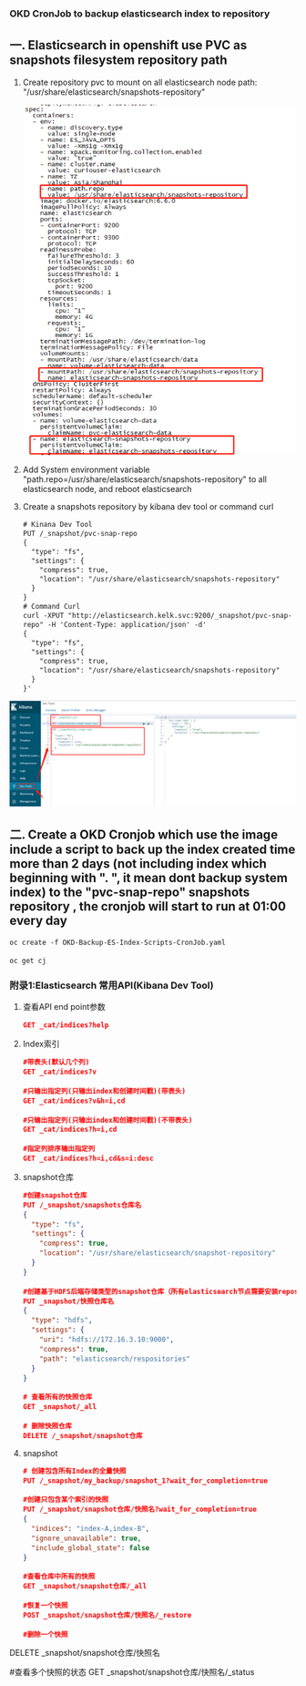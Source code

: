### OKD CronJob to backup elasticsearch index to repository

## 一. Elasticsearch in openshift use PVC as snapshots filesystem repository path 

1. Create repository pvc to mount on all elasticsearch node path: "/usr/share/elasticsearch/snapshots-repository"

   ![](Pictures/OKD-es-pvc-env-mount.png)

2. Add System environment variable "path.repo=/usr/share/elasticsearch/snapshots-repository" to all elasticsearch node, and reboot elasticsearch

3. Create a snapshots repository by kibana dev tool or command curl

   ```shell
   # Kinana Dev Tool
   PUT /_snapshot/pvc-snap-repo
   {
     "type": "fs",
     "settings": {
       "compress": true,
       "location": "/usr/share/elasticsearch/snapshots-repository"
     }
   }
   # Command Curl
   curl -XPUT "http://elasticsearch.kelk.svc:9200/_snapshot/pvc-snap-repo" -H 'Content-Type: application/json' -d'
   {
     "type": "fs",
     "settings": {
       "compress": true,
       "location": "/usr/share/elasticsearch/snapshots-repository"
     }
   }'
   ```

![](Pictures/kibaba-api.png)

## 二. Create a OKD Cronjob which use the image include a script to back up  the index created time more than 2 days (not including index which beginning with ". ", it mean dont backup system index)  to the "pvc-snap-repo" snapshots repository , the cronjob will start to run at 01:00 every day

   ```shell
   oc create -f OKD-Backup-ES-Index-Scripts-CronJob.yaml 
   
   oc get cj
   ```

### 附录1:Elasticsearch 常用API(Kibana Dev Tool)

1. 查看API end point参数

   ```json
   GET _cat/indices?help
   ```

2. Index索引

   ```json
   #带表头(默认几个列)
   GET _cat/indices?v
   
   #只输出指定列(只输出index和创建时间戳)(带表头)
   GET _cat/indices?v&h=i,cd
   
   #只输出指定列(只输出index和创建时间戳)(不带表头)
   GET _cat/indices?h=i,cd
   
   #指定列排序输出指定列
   GET _cat/indices?h=i,cd&s=i:desc
   ```

3. snapshot仓库

   ```json
   #创建snapshot仓库
   PUT /_snapshot/snapshots仓库名
   {
     "type": "fs",
     "settings": {
       "compress": true,
       "location": "/usr/share/elasticsearch/snapshot-repository"
     }
   }
   
   #创建基于HDFS后端存储类型的snapshot仓库（所有elasticsearch节点需要安装repository-hdfs插件）
   PUT _snapshot/快照仓库名
   {
     "type": "hdfs",
     "settings": {
       "uri": "hdfs://172.16.3.10:9000",
       "compress": true,
       "path": "elasticsearch/respositories"
     }
   }
   
   # 查看所有的快照仓库
   GET _snapshot/_all
   
   # 删除快照仓库
   DELETE /_snapshot/snapshot仓库
   ```

4. snapshot

   ```json
   # 创建包含所有Index的全量快照
   PUT /_snapshot/my_backup/snapshot_1?wait_for_completion=true
   
   #创建只包含某个索引的快照
   PUT /_snapshot/snapshot仓库/快照名?wait_for_completion=true
   {
     "indices": "index-A,index-B",
     "ignore_unavailable": true,
     "include_global_state": false
   }
   
   #查看仓库中所有的快照
   GET _snapshot/snapshot仓库/_all
   
   #恢复一个快照
   POST _snapshot/snapshot仓库/快照名/_restore
   
   #删除一个快照
DELETE _snapshot/snapshot仓库/快照名
   
   #查看多个快照的状态
   GET _snapshot/snapshot仓库/快照名/_status
   ```
   
   
